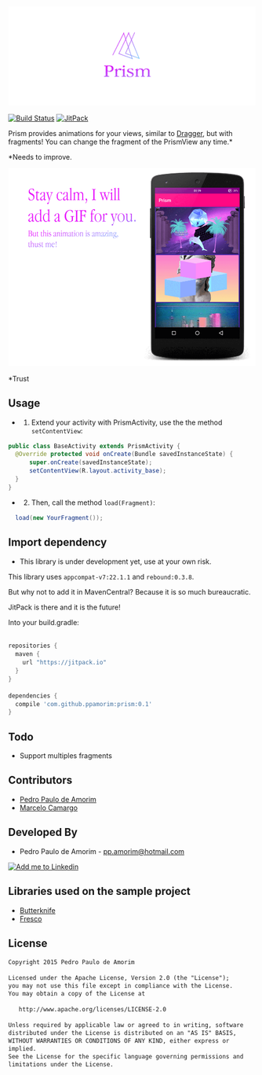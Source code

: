![Logo 1][10]

[![Build Status](https://api.travis-ci.org/ppamorim/Cult.svg?branch=master)](https://travis-ci.org/ppamorim/Prism)
[![JitPack](https://img.shields.io/github/release/ppamorim/Prism.svg?label=JitPack%20Maven)](https://jitpack.io/#ppamorim/Prism)

Prism provides animations for your views, similar to [Dragger][4], but with fragments!
You can change the fragment of the PrismView any time.*

*Needs to improve.

![Sample 1][11]

*Trust

Usage
-----

* 1. Extend your activity with PrismActivity, use the the method `setContentView`:

```java
public class BaseActivity extends PrismActivity {
  @Override protected void onCreate(Bundle savedInstanceState) {
      super.onCreate(savedInstanceState);
      setContentView(R.layout.activity_base);
  }
}
```

* 2. Then, call the method `load(Fragment)`:

```java
  load(new YourFragment());
```

Import dependency
--------------------------------

* This library is under development yet, use at your own risk.

This library uses `appcompat-v7:22.1.1` and `rebound:0.3.8`.

But why not to add it in MavenCentral?
Because it is so much bureaucratic.

JitPack is there and it is the future!

Into your build.gradle:

```groovy

repositories {
  maven {
    url "https://jitpack.io"
  }
}

dependencies {
  compile 'com.github.ppamorim:prism:0.1'
}
```

Todo
----

* Support multiples fragments

Contributors
------------

* [Pedro Paulo de Amorim][3]
* [Marcelo Camargo][666]

Developed By
------------

* Pedro Paulo de Amorim - <pp.amorim@hotmail.com>

<a href="https://www.linkedin.com/profile/view?id=185411359">
  <img alt="Add me to Linkedin" src="http://imageshack.us/a/img41/7877/smallld.png" />
</a>

Libraries used on the sample project
------------------------------------

* [Butterknife][5]
* [Fresco][6]

License
-------

    Copyright 2015 Pedro Paulo de Amorim

    Licensed under the Apache License, Version 2.0 (the "License");
    you may not use this file except in compliance with the License.
    You may obtain a copy of the License at

       http://www.apache.org/licenses/LICENSE-2.0

    Unless required by applicable law or agreed to in writing, software
    distributed under the License is distributed on an "AS IS" BASIS,
    WITHOUT WARRANTIES OR CONDITIONS OF ANY KIND, either express or implied.
    See the License for the specific language governing permissions and
    limitations under the License.

[3]: https://github.com/ppamorim/
[4]: https://github.com/ppamorim/Dragger
[5]: https://github.com/JakeWharton/butterknife
[6]: https://github.com/facebook/fresco
[10]: ./art/logo.png
[11]: ./art/sample.png
[666]: https://github.com/haskellcamargo/

